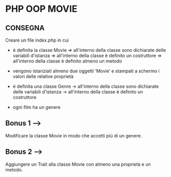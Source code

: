 # PHP OOP MOVIE

## CONSEGNA

Creare un file index.php in cui

- è definita la classe Movie
  => all'interno della classe sono dichiarate delle variabili d'istanza
  => all'interno della classe è definito un costruttore
  => all'interno della classe è definito almeno un metodo
- vengono istanziati almeno due oggetti ‘Movie’ e stampati a schermo i valori delle relative proprietà

- è definita una classe Genre
  -> all'interno della classe sono dichiarate delle variabili d'istanza
  -> all'interno della classe è definito un costruttore
- ogni film ha un genere

## Bonus 1 -->

Modificare la classe Movie in modo che accetti piú di un genere.

## Bonus 2 -->

Aggiungere un Trait alla classe Movie con almeno una proprietà e un metodo.
